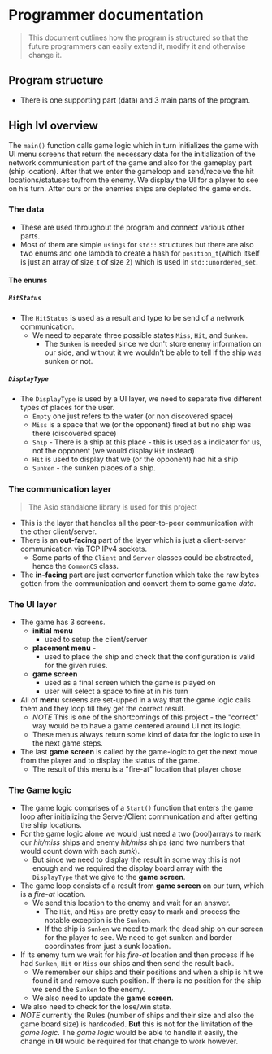 # Programmer documentation
> This document outlines how the program is structured so that the future programmers can easily extend it, modify it and otherwise change it.

## Program structure
* There is one supporting part (data) and 3 main parts of the program.

## High lvl overview
The `main()` function calls game logic which in turn initializes the game with UI menu screens that return the necessary data for the initialization of the network communication part of the game and also for the gameplay part (ship location). After that we enter the gameloop and send/receive the hit locations/statuses to/from the enemy. We display the UI for a player to see on his turn. After ours or the enemies ships are depleted the game ends.

### The data 
* These are used throughout the program and connect various other parts.
* Most of them are simple `usings` for `std::` structures but there are also two enums and one lambda to create a hash for `position_t`(which itself is just an array of size_t of size 2) which is used in `std::unordered_set`.

#### The enums
##### `HitStatus`
* The `HitStatus` is used as a result and type to be send of a network communication.
    * We need to separate three possible states `Miss`, `Hit`, and `Sunken`.
        * The `Sunken` is needed since we don't store enemy information on our side, and without it we wouldn't be able to tell if the ship was sunken or not.
##### `DisplayType`
* The `DisplayType` is used by a UI layer, we need to separate five different types of places for the user.
    * `Empty` one just refers to the water (or non discovered space)
    * `Miss` is a space that we (or the opponent) fired at but no ship was there (discovered space)
    * `Ship` - There is a ship at this place - this is used as a indicator for us, not the opponent (we would display `Hit` instead)
    * `Hit` is used to display that we (or the opponent) had hit a ship
    * `Sunken` - the sunken places of a ship.

### The communication layer
> The Asio standalone library is used for this project
* This is the layer that handles all the peer-to-peer communication with the other client/server.
* There is an **out-facing** part of the layer which is just a client-server communication via TCP IPv4 sockets.
    * Some parts of the `Client` and `Server` classes could be abstracted, hence the `CommonCS` class.
* The **in-facing** part are just convertor function which take the raw bytes gotten from the communication and convert them to some game *data*.

### The UI layer
* The game has 3 screens.
    * **initial menu** 
        * used to setup the client/server
    * **placement menu** -
        * used to place the ship and check that the configuration is valid for the given rules.
    * **game screen** 
        * used as a final screen which the game is played on
        * user will select a space to fire at in his turn
* All of **menu** screens are set-upped in a way that the game logic calls them and they loop till they get the correct result.
    * *NOTE* This is one of the shortcomings of this project - the "correct" way would be to have a game centered around UI not its logic.
    * These menus always return some kind of data for the logic to use in the next game steps.
* The last **game screen** is called by the game-logic to get the next move from the player and to display the status of the game.
    * The result of this menu is a "fire-at" location that player chose

### The Game logic
* The game logic comprises of a `Start()` function that enters the game loop after initializing the Server/Client communication and after getting the ship locations.
* For the game logic alone we would just need a two (bool)arrays to mark our *hit/miss* ships and enemy *hit/miss* ships (and two numbers that would count down with each *sunk*).
    * But since we need to display the result in some way this is not enough and we required the display board array with the `DisplayType` that we give to the **game screen**.
* The game loop consists of a result from **game screen** on our turn, which is a *fire-at* location.
    * We send this location to the enemy and wait for an answer.
        * The `Hit`, and `Miss` are pretty easy to mark and process the notable exception is the `Sunken`.
        * If the ship is `Sunken` we need to mark the dead ship on our screen for the player to see. We need to get sunken and border coordinates from just a sunk location.
* If its enemy turn we wait for his *fire-at* location and then process if he had `Sunken`, `Hit` or `Miss` our ships and then send the result back.
    * We remember our ships and their positions and when a ship is hit we found it and remove such position.
        If there is no position for the ship we send the `Sunken` to the enemy.
    * We also need to update the **game screen**.
* We also need to check for the lose/win state.
* *NOTE* currently the Rules (number of ships and their size and also the game board size) is hardcoded. **But** this is not for the limitation of the *game logic*. The *game logic* would be able to handle it easily, the change in **UI** would be required for that change to work however.